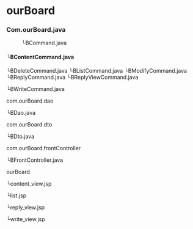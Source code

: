 # ourBoard
<html>
<body>
<h3>Com.ourBoard.java</h3>
<p style="text-indent: 40px"> └BCommand.java </p>
<h4> └BContentCommand.java </h4>
 └BDeleteCommand.java
 └BListCommand.java
 └BModifyCommand.java
 └BReplyCommand.java
 └BReplyViewCommand.java
</body>
</html>



 └BWriteCommand.java

com.ourBoard.dao

 └BDao.java

com.ourBoard.dto

 └BDto.java

com.ourBoard.frontController

 └BFrontController.java

ourBoard

 └content_view.jsp
 
 └list.jsp
 
 └reply_view.jsp
 
 └write_view.jsp
